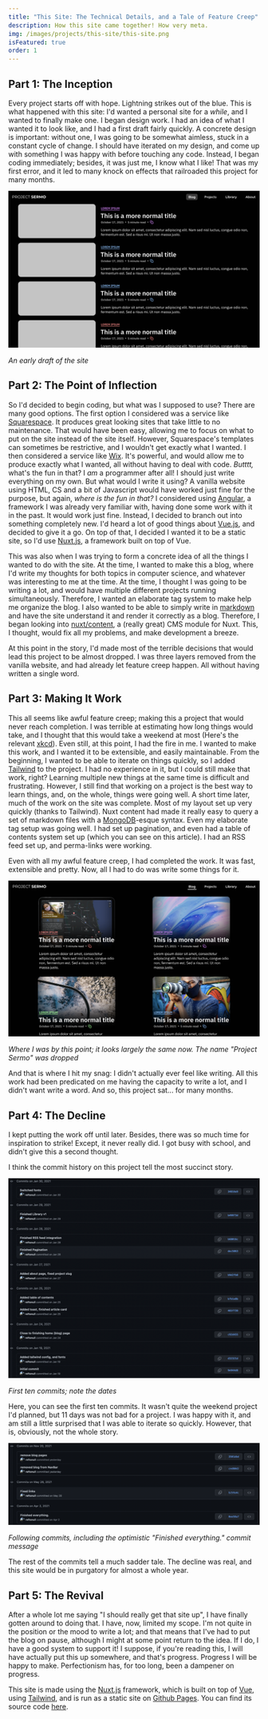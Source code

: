 ```yaml
---
title: "This Site: The Technical Details, and a Tale of Feature Creep"
description: How this site came together! How very meta.
img: /images/projects/this-site/this-site.png
isFeatured: true
order: 1
---
```

## Part 1: The Inception
Every project starts off with hope. Lightning strikes out of the blue. This is what happened with this site: I'd wanted a personal site for a *while*, and I wanted to finally make one. I began design work. I had an idea of what I wanted it to look like, and I had a first draft fairly quickly. A concrete design is important: without one, I was going to be somewhat aimless, stuck in a constant cycle of change. I should have iterated on my design, and come up with something I was happy with before touching any code. Instead, I began coding immediately; besides, it was just me, I know what I like! That was my first error, and it led to many knock on effects that railroaded this project for many months. 

![An early draft of the site, looking a little different than it does now, with rounded image thumbnails](/images/projects/this-site/this-site-1.png)
<div class="caption">
    <em>An early draft of the site</em>
</div>


## Part 2: The Point of Inflection
So I'd decided to begin coding, but what was I supposed to use? There are many good options. The first option I considered was a service like [Squarespace]. It produces great looking sites that take little to no maintenance. That would have been easy, allowing me to focus on what to put on the site instead of the site itself. However, Squarespace's templates can sometimes be restrictive, and I wouldn't get exactly what I wanted. I then considered a service like [Wix]. It's powerful, and would allow me to produce exactly what I wanted, all without having to deal with code. *Butttt,* what's the fun in that? I *am* a programmer after all! I should just write everything on my own. But what would I write it using? A vanilla website using HTML, CS and a bit of Javascript would have worked just fine for the purpose, but again, *where is the fun in that?* I considered using [Angular], a framework I was already very familiar with, having done some work with it in the past. It would work just fine. Instead, I decided to branch out into something completely new. I'd heard a lot of good things about [Vue.js], and decided to give it a go. On top of that, I decided I wanted it to be a static site, so I'd use [Nuxt.js], a framework built on top of Vue. 

This was also when I was trying to form a concrete idea of all the things I wanted to do with the site. At the time, I wanted to make this a blog, where I'd write my thoughts for both topics in computer science, and whatever was interesting to me at the time. At the time, I thought I was going to be writing a lot, and would have multiple different projects running simultaneously. Therefore, I wanted an elaborate tag system to make help me organize the blog. I also wanted to be able to simply write in [markdown] and have the site understand it and render it correctly as a blog. Therefore, I began looking into [nuxt/content], a (really great) CMS module for Nuxt. This, I thought, would fix all my problems, and make development a breeze. 

At this point in the story, I'd made most of the terrible decisions that would lead this project to be almost dropped. I was three layers removed from the vanilla website, and had already let feature creep happen. All without having written a single word. 

## Part 3: Making It Work
This all seems like awful feature creep; making this a project that would never reach completion. I was terrible at estimating how long things would take, and I thought that this would take a weekend at most (Here's the relevant [xkcd](https://imgs.xkcd.com/comics/estimating\_time.png)). Even still, at this point, I had the fire in me. I wanted to make this work, and I wanted it to be extensible, and easily maintainable. From the beginning, I wanted to be able to iterate on things quickly, so I added [Tailwind] to the project. I had no experience in it, but I could still make that work, right? Learning multiple new things at the same time is difficult and frustrating. However, I still find that working on a project is the best way to learn things, and, on the whole, things were going well. A short time later, much of the work on the site was complete. Most of my layout set up very quickly (thanks to Tailwind). Nuxt content had made it really easy to query a set of markdown files with a [MongoDB]-esque syntax. Even my elaborate tag setup was going well. I had set up pagination, and even had a table of contents system set up (which you can see on this article). I had an RSS feed set up, and perma-links were working. 

Even with all my awful feature creep, I had completed the work. It was fast, extensible and pretty. Now, all I had to do was write some things for it. 

![What this site looked like by this point, including the current design for thumbnails](/images/projects/this-site/this-site-2.png)
<div class="caption">
    <em>Where I was by this point; it looks largely the same now. The name "Project Sermo" was dropped</em>
</div>

And that is where I hit my snag: I didn't actually ever feel like writing. All this work had been predicated on me having the capacity to write a lot, and I didn't want write a word. And so, this project sat... for many months. 

## Part 4: The Decline
I kept putting the work off until later. Besides, there was so much time for inspiration to strike! Except, it never really did. I got busy with school, and didn't give this a second thought. 

I think the commit history on this project tell the most succinct story. 

![Commit history showing the first ten commits, all taking place in the first 11 days of the initial commit](/images/projects/this-site/commit-history-1.png)
<div class="caption">
    <em>First ten commits; note the dates</em>
</div>

Here, you can see the first ten commits. It wasn't quite the weekend project I'd planned, but 11 days was not bad for a project. I was happy with it, and am still a little surprised that I was able to iterate so quickly. However, that is, obviously, not the whole story. 

![The following commits, showing the time that had passed (almost 10 months later)](/images/projects/this-site/commit-history-2.png)
<div class="caption">
    <em>Following commits, including the optimistic "Finished everything." commit message</em>
</div>

The rest of the commits tell a much sadder tale. The decline was real, and this site would be in purgatory for almost a whole year. 

## Part 5: The Revival
After a whole lot me saying "I should really get that site up", I have finally gotten around to doing that. I have, now, limited my scope. I'm not quite in the position or the mood to write a lot; and that means that I've had to put the blog on pause, although I might at some point return to the idea. If I do, I have a good system to support it! I suppose, if you're reading this, I will have actually put this up somewhere, and that's progress. Progress I will be happy to make. Perfectionism has, for too long, been a dampener on progress. 

This site is made using the [Nuxt.js] framework, which is built on top of [Vue][Vue.js], using [Tailwind], and is run as a static site on [Github Pages][Pages]. You can find its source code [here](https://github.com/reftonull/reftonull.github.io). 

[Squarespace]: https://www.squarespace.com/
[Wix]: https://www.wix.com/
[Angular]: https://angular.io/
[Vue.js]: https://v3.vuejs.org/
[Nuxt.js]: https://nuxtjs.org/
[Tailwind]: https://tailwindcss.com/
[nuxt/content]: https://content.nuxtjs.org/
[MongoDB]: https://www.mongodb.com
[markdown]: https://daringfireball.net/projects/markdown/
[Pages]: https://pages.github.com/